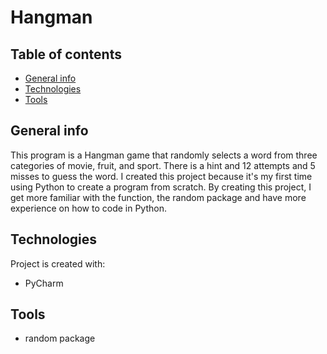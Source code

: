 # Hangman

## Table of contents
* [General info](#general-info)
* [Technologies](#technologies)
* [Tools](#tools) 

## General info
This program is a Hangman game that randomly selects a word from three categories of movie, fruit, and sport. There is a hint and 12 attempts and 5 misses to guess the word. I created this project because it's my first time using Python to create a program from scratch. By creating this project, I get more familiar with the function, the random package and have more experience on how to code in Python. 
	
## Technologies
Project is created with:
* PyCharm

## Tools
* random package
